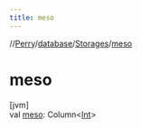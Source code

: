 ```yaml
---
title: meso
---
```

//[Perry](../../../index.html)/[database](../index.html)/[Storages](index.html)/[meso](meso.html)



# meso



[jvm]\
val [meso](meso.html): Column&lt;[Int](https://kotlinlang.org/api/latest/jvm/stdlib/kotlin/-int/index.html)&gt;




